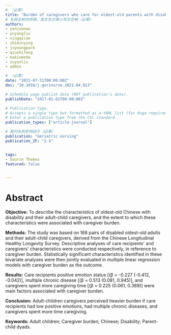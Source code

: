 ```yaml
---
# （必需）
title: "Burden of caregivers who care for oldest-old parents with disability: a cross-sectional study"
# 名姓全称的拼接，英文名也需小写无空格（必需）
authors:
- yanjuanwu
- yuyangliu
- xingqicao
- zhiminying
- juyoungpark
- qiushifeng
- makiumeda
- zuyunliu
- admin

# （必需）
date: "2021-07-31T00:00:00Z"
doi: "10.1016/j.gerinurse.2021.04.013"

# Schedule page publish date (NOT publication's date).
publishDate: "2017-01-01T00:00:00Z"

# Publication type.
# Accepts a single type but formatted as a YAML list (for Hugo requirements).
# Enter a publication type from the CSL standard.
publication_types: ["article-journal"]

# 期刊名和影响因子（必需）
publication: "Geriatric nursing"
publication_IF: "2.4"


tags:
- Source Themes
featured: false


---
```


# **Abstract**
**Objective:** To describe the characteristics of oldest-old Chinese with disability and their adult-child caregivers, and the extent to which these characteristics were associated with caregiver burden.

**Methods:** The study was based on 168 pairs of disabled oldest-old adults and their adult-child caregivers, derived from the Chinese Longitudinal Healthy Longevity Survey. Descriptive analyses of care recipients' and caregivers' characteristics were conducted respectively, in reference to caregiver burden. Statistically significant characteristics identified in these bivariate analyses were then jointly evaluated in multiple linear regression models with caregiver burden as the outcome.

**Results:** Care recipients positive emotion status [(β = -0.227 (-0.412, -0.042)], multiple chronic disease [(β = 0.513 (0.081, 0.945)], and caregivers spent more caregiving time [(β = 0.225 (0.061, 0.389)] were main factors associated with caregiver burden.

**Conclusion:** Adult-children caregivers perceived heavier burden if care recipients had low positive emotions, had multiple chronic diseases, and caregivers spent more time caregiving.

**Keywords:** Adult children; Caregiver burden; Chinese; Disability; Parent-child dyads.
